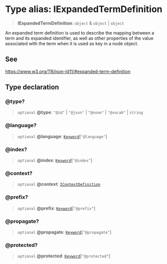 # Type alias: IExpandedTermDefinition

> **IExpandedTermDefinition**: `object` & `object` \| `object`

An expanded term definition is used to describe the mapping between a term
and its expanded identifier, as well as other properties of the value
associated with the term when it is used as key in a node object.

## See

https://www.w3.org/TR/json-ld11/#expanded-term-definition

## Type declaration

### @type?

> `optional` **@type**: `"@id"` \| `"@json"` \| `"@none"` \| `"@vocab"` \| `string`

### @language?

> `optional` **@language**: [`Keyword`](Keyword.md)\[`"@language"`\]

### @index?

> `optional` **@index**: [`Keyword`](Keyword.md)\[`"@index"`\]

### @context?

> `optional` **@context**: [`IContextDefinition`](../interfaces/IContextDefinition.md)

### @prefix?

> `optional` **@prefix**: [`Keyword`](Keyword.md)\[`"@prefix"`\]

### @propagate?

> `optional` **@propagate**: [`Keyword`](Keyword.md)\[`"@propagate"`\]

### @protected?

> `optional` **@protected**: [`Keyword`](Keyword.md)\[`"@protected"`\]
